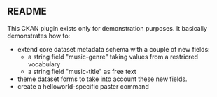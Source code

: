 ## README

This CKAN plugin exists only for demonstration purposes. It basically demonstrates how to:
 * extend core dataset metadata schema with a couple of new fields:
   * a string field "music-genre" taking values from a restricred vocabulary
   * a string field "music-title" as free text
 * theme dataset forms to take into account these new fields.
 * create a helloworld-specific paster command 
